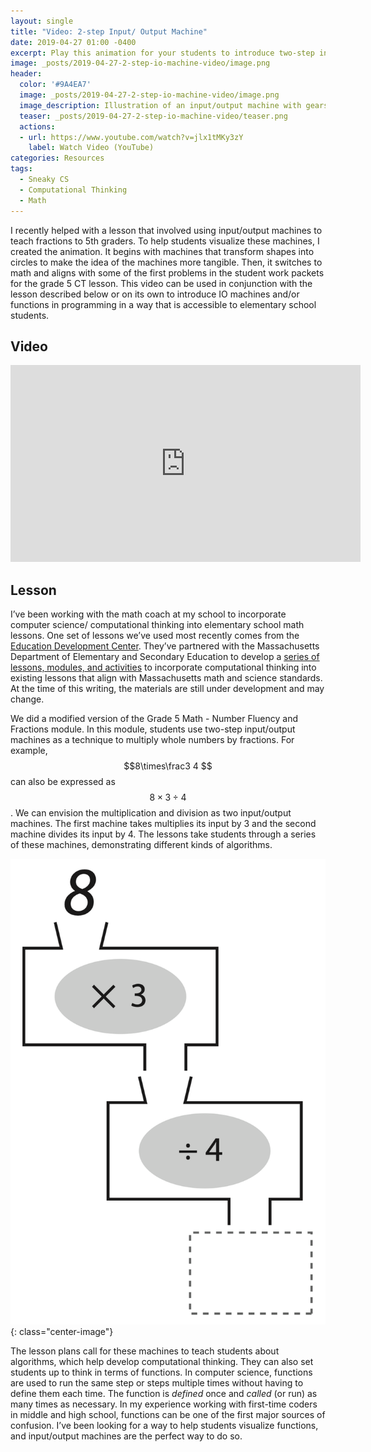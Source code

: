 ```yaml
---
layout: single
title: "Video: 2-step Input/ Output Machine"
date: 2019-04-27 01:00 -0400
excerpt: Play this animation for your students to introduce two-step input/ output machines.
image: _posts/2019-04-27-2-step-io-machine-video/image.png
header:
  color: '#9A4EA7'
  image: _posts/2019-04-27-2-step-io-machine-video/image.png
  image_description: Illustration of an input/output machine with gears and colorful buttons.
  teaser: _posts/2019-04-27-2-step-io-machine-video/teaser.png
  actions:
  - url: https://www.youtube.com/watch?v=jlx1tMKy3zY
    label: Watch Video (YouTube)
categories: Resources
tags:
  - Sneaky CS
  - Computational Thinking
  - Math
---
```


I recently helped with a lesson that involved using input/output machines to teach fractions to 5th graders. To help students visualize these machines, I created the animation. It begins with machines that transform shapes into circles to make the idea of the machines more tangible. Then, it switches to math and aligns with some of the first problems in the student work packets for the grade 5 CT lesson. This video can be used in conjunction with the lesson described below or on its own to introduce IO machines and/or functions in programming in a way that is accessible to elementary school students.

## Video

<iframe width="560" height="315" src="https://www.youtube.com/embed/jlx1tMKy3zY" frameborder="0" allow="accelerometer; autoplay; encrypted-media; gyroscope; picture-in-picture" allowfullscreen></iframe>

## Lesson
I’ve been working with the math coach at my school to incorporate computer science/ computational thinking into elementary school math lessons. One set of lessons we’ve used most recently comes from the [Education Development Center](*https://www.edc.org/*). They’ve partnered with the Massachusetts Department of Elementary and Secondary Education to develop a [series of lessons, modules, and activities](*https://sites.google.com/site/stemcwithct/products-services*) to incorporate computational thinking into existing lessons that align with Massachusetts math and science standards. At the time of this writing, the materials are still under development and may change.

We did a modified version of the Grade 5 Math - Number Fluency and Fractions module. In this module, students use two-step input/output machines as a technique to multiply whole numbers by fractions. For example, $$8\times\frac3 4 $$ can also be expressed as $$8\times3\div 4 $$. We can envision the multiplication and division as two input/output machines. The first machine takes multiplies its input by 3 and the second machine divides its input by 4. The lessons take students through a series of these machines, demonstrating different kinds of algorithms. 

![Two input/output machines stacked on top of each other. The first is a multiply by three machine and the second is divide by four. The output from the first machine falls into the input slot for the second machine. The number 8 is the slot for the input in the first machine.](worksheet.png){: class="center-image"}

The lesson plans call for these machines to teach students about algorithms, which help develop computational thinking. They can also set students up to think in terms of functions. In computer science, functions are used to run the same step or steps multiple times without having to define them each time. The function is *defined* once and *called* (or run) as many times as necessary. In my experience working with first-time coders in middle and high school, functions can be one of the first major sources of confusion. I’ve been looking for a way to help students visualize functions, and input/output machines are the perfect way to do so.
